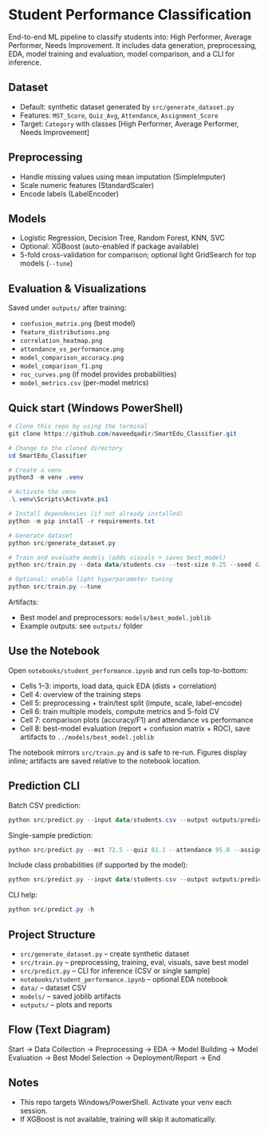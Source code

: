# Student Performance Classification

End-to-end ML pipeline to classify students into: High Performer, Average Performer, Needs Improvement. It includes data generation, preprocessing, EDA, model training and evaluation, model comparison, and a CLI for inference.

## Dataset
- Default: synthetic dataset generated by `src/generate_dataset.py`
- Features: `MST_Score`, `Quiz_Avg`, `Attendance`, `Assignment_Score`
- Target: `Category` with classes [High Performer, Average Performer, Needs Improvement]

## Preprocessing
- Handle missing values using mean imputation (SimpleImputer)
- Scale numeric features (StandardScaler)
- Encode labels (LabelEncoder)

## Models
- Logistic Regression, Decision Tree, Random Forest, KNN, SVC
- Optional: XGBoost (auto-enabled if package available)
- 5-fold cross-validation for comparison; optional light GridSearch for top models (`--tune`)

## Evaluation & Visualizations
Saved under `outputs/` after training:
- `confusion_matrix.png` (best model)
- `feature_distributions.png`
- `correlation_heatmap.png`
- `attendance_vs_performance.png`
- `model_comparison_accuracy.png`
- `model_comparison_f1.png`
- `roc_curves.png` (if model provides probabilities)
- `model_metrics.csv` (per-model metrics)

## Quick start (Windows PowerShell)

```powershell
# Clone this repo by using the terminal
git clone https://github.com/naveedqadir/SmartEdu_Classifier.git

# Change to the cloned directory
cd SmartEdu_Classifier

# Create a venv
python3 -m venv .venv

# Activate the venv
.\.venv\Scripts\Activate.ps1

# Install dependencies (if not already installed)
python -m pip install -r requirements.txt

# Generate dataset
python src/generate_dataset.py

# Train and evaluate models (adds visuals + saves best model)
python src/train.py --data data/students.csv --test-size 0.25 --seed 42

# Optional: enable light hyperparameter tuning
python src/train.py --tune
```

Artifacts:
- Best model and preprocessors: `models/best_model.joblib`
- Example outputs: see `outputs/` folder

## Use the Notebook
Open `notebooks/student_performance.ipynb` and run cells top-to-bottom:
- Cells 1–3: imports, load data, quick EDA (dists + correlation)
- Cell 4: overview of the training steps
- Cell 5: preprocessing + train/test split (impute, scale, label-encode)
- Cell 6: train multiple models, compute metrics and 5-fold CV
- Cell 7: comparison plots (accuracy/F1) and attendance vs performance
- Cell 8: best-model evaluation (report + confusion matrix + ROC), save artifacts to `../models/best_model.joblib`

The notebook mirrors `src/train.py` and is safe to re-run. Figures display inline; artifacts are saved relative to the notebook location.

## Prediction CLI

Batch CSV prediction:

```powershell
python src/predict.py --input data/students.csv --output outputs/predictions.csv
```

Single-sample prediction:

```powershell
python src/predict.py --mst 72.5 --quiz 81.1 --attendance 95.0 --assignment 78.9
```

Include class probabilities (if supported by the model):

```powershell
python src/predict.py --input data/students.csv --output outputs/predictions.csv --proba
```

CLI help:

```powershell
python src/predict.py -h
```

## Project Structure
- `src/generate_dataset.py` – create synthetic dataset
- `src/train.py` – preprocessing, training, eval, visuals, save best model
- `src/predict.py` – CLI for inference (CSV or single sample)
- `notebooks/student_performance.ipynb` – optional EDA notebook
- `data/` – dataset CSV
- `models/` – saved joblib artifacts
- `outputs/` – plots and reports

## Flow (Text Diagram)
Start → Data Collection → Preprocessing → EDA → Model Building → Model Evaluation → Best Model Selection → Deployment/Report → End

## Notes
- This repo targets Windows/PowerShell. Activate your venv each session.
- If XGBoost is not available, training will skip it automatically.

